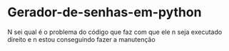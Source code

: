 # Gerador-de-senhas-em-python
N sei qual é o problema do código que faz com que ele n seja executado direito e n estou conseguindo fazer a manutenção 
